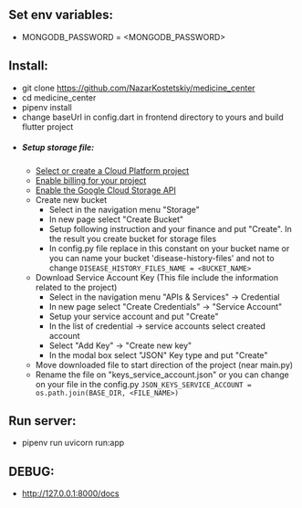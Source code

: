 ## Set env variables:
   * MONGODB_PASSWORD = <MONGODB_PASSWORD>

## Install:
   * git clone https://github.com/NazarKostetskiy/medicine_center
   * cd medicine_center
   * pipenv install
   * change baseUrl in config.dart in frontend directory to yours and build flutter project
   * ##### Setup storage file:
        * <a href="https://console.cloud.google.com/cloud-resource-manager">Select or create a Cloud Platform project</a>
        * <a href="https://cloud.google.com/billing/docs/how-to/modify-project#enable_billing_for_a_project">Enable billing for your project</a>
        * <a href="https://cloud.google.com/storage">Enable the Google Cloud Storage API</a>
        * Create new bucket
            * Select in the navigation menu "Storage"
            * In new page select "Create Bucket" 
            * Setup following instruction and your finance and put "Create". In the result you create bucket for storage files
            * In config.py file replace in this constant on your bucket name or you can name your bucket 'disease-history-files' and not to change
            ```DISEASE_HISTORY_FILES_NAME = <BUCKET_NAME>```
        * Download Service Account Key (This file include the information related to the project)
            * Select in the navigation menu "APIs & Services" -> Credential
            * In new page select "Create Credentials" -> "Service Account"
            * Setup your service account and put "Create"
            * In the list of credential -> service accounts select created account
            * Select "Add Key" -> "Create new key"
            * In the modal box select "JSON" Key type and put "Create"
        * Move downloaded file to start direction of the project (near main.py)
        * Rename the file on "keys_service_account.json" or you can change on your file in the config.py
        ```JSON_KEYS_SERVICE_ACCOUNT = os.path.join(BASE_DIR, <FILE_NAME>)```
            
## Run server:
   * pipenv run uvicorn run:app
## DEBUG:
   * http://127.0.0.1:8000/docs
